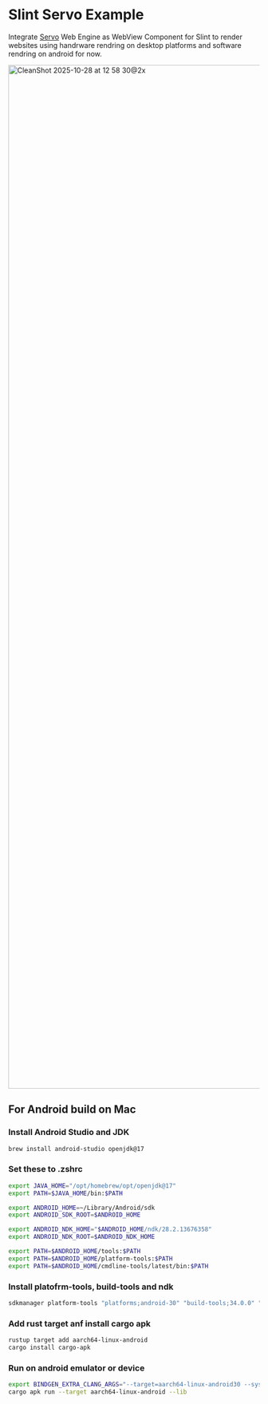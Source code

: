 <!-- Copyright © SixtyFPS GmbH <info@slint.dev> ; SPDX-License-Identifier: MIT -->

# Slint Servo Example

Integrate [Servo](https://github.com/servo/servo) Web Engine as WebView Component for Slint to render websites using handrware rendring on desktop platforms and software rendring on android for now.

<img width="2900" height="2052" alt="CleanShot 2025-10-28 at 12 58 30@2x" src="https://github.com/user-attachments/assets/a7259d9c-2d3a-4f7c-9f48-8fb852f6c5be" />

## For Android build on Mac

### Install Android Studio and JDK

```bash
brew install android-studio openjdk@17
```

### Set these to .zshrc

```bash
export JAVA_HOME="/opt/homebrew/opt/openjdk@17"
export PATH=$JAVA_HOME/bin:$PATH

export ANDROID_HOME=~/Library/Android/sdk
export ANDROID_SDK_ROOT=$ANDROID_HOME

export ANDROID_NDK_HOME="$ANDROID_HOME/ndk/28.2.13676358"
export ANDROID_NDK_ROOT=$ANDROID_NDK_HOME

export PATH=$ANDROID_HOME/tools:$PATH
export PATH=$ANDROID_HOME/platform-tools:$PATH
export PATH=$ANDROID_HOME/cmdline-tools/latest/bin:$PATH
```

### Install platofrm-tools, build-tools and ndk

```bash
sdkmanager platform-tools "platforms;android-30" "build-tools;34.0.0" "ndk;28.2.13676358"
```

### Add rust target anf install cargo apk

```bash
rustup target add aarch64-linux-android
cargo install cargo-apk
```

### Run on android emulator or device

```bash
export BINDGEN_EXTRA_CLANG_ARGS="--target=aarch64-linux-android30 --sysroot=$ANDROID_NDK_ROOT/toolchains/llvm/prebuilt/darwin-x86_64/sysroot"
cargo apk run --target aarch64-linux-android --lib
```
